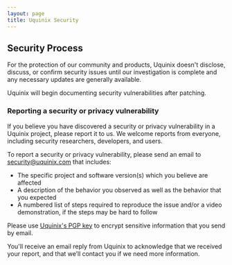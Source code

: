 ```yaml
---
layout: page
title: Uquinix Security
---
```


## Security Process

For the protection of our community and products, Uquinix doesn't disclose, discuss, or confirm security issues until our investigation is complete and any necessary updates are generally available.

Uquinix will begin documenting security vulnerabilities after patching.

### Reporting a security or privacy vulnerability

If you believe you have discovered a security or privacy vulnerability in a Uquinix project, please report it to us.
We welcome reports from everyone, including security researchers, developers, and users.

To report a security or privacy vulnerability, please send an email to [security@uquinix.com](mailto:security@uquinix.com) that includes:

* The specific project and software version(s) which you believe are affected
* A description of the behavior you observed as well as the behavior that you expected
* A numbered list of steps required to reproduce the issue and/or a video demonstration, if the steps may be hard to follow

Please use [Uquinix's PGP key]({{site.url}}/keys/signing-key.asc) to encrypt sensitive information that you send by email.

You'll receive an email reply from Uquinix to acknowledge that we received your report, and that we’ll contact you if we need more information.
